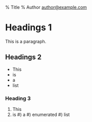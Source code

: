 % Title
% Author <author@example.com>

# Headings 1

This is a paragraph.

## Headings 2

* This
* is
* a
* list

### Heading 3

1) This
2) is
#) a
#) enumerated
#) list
